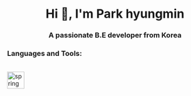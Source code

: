 <h1 align="center">Hi 👋, I'm Park hyungmin</h1>
<h3 align="center">A passionate B.E developer from Korea</h3>
<h3 align="left">Languages and Tools:</h3>
<p align="left">
    <br/>
    <a href="https://spring.io/" target="_blank"> 
        <img src="https://www.vectorlogo.zone/logos/springio/springio-icon.svg" alt="spring" width="40" height="40"/> 
    </a>
</p>

